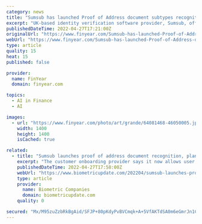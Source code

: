 ```yaml
---
category: news
title: "Sumsub has launched Proof of Address document subtypes recognition for fintech companies"
excerpt: "UK-based identity verification software provider, Sumsub, offers a new level of address verification to help businesses stay compliant and avoid fines. Sumsub, a tech company that helps businesses stay compliant and fight digital fraud,"
publishedDateTime: 2022-04-27T17:21:00Z
originalUrl: "https://www.finyear.com/Sumsub-has-launched-Proof-of-Address-document-subtypes-recognition-for-fintech-companies_a47350.html"
webUrl: "https://www.finyear.com/Sumsub-has-launched-Proof-of-Address-document-subtypes-recognition-for-fintech-companies_a47350.html"
type: article
quality: 15
heat: 15
published: false

provider:
  name: FinYear
  domain: finyear.com

topics:
  - AI in Finance
  - AI

images:
  - url: "https://www.finyear.com/photo/art/grande/64081468-46050005.jpg?v=1649430303"
    width: 1400
    height: 1400
    isCached: true

related:
  - title: "Sumsub launches proof of address document recognition, plans $80M-$100M Series B"
    excerpt: "The customer onboarding provider says it now allows user verification flows to be adjusted to specific regulatory requirements."
    publishedDateTime: 2022-04-27T17:58:00Z
    webUrl: "https://www.biometricupdate.com/202204/sumsub-launches-proof-of-address-document-recognition-plans-80m-100m-series-b"
    type: article
    provider:
      name: Biometric Companies
      domain: biometricupdate.com
    quality: 0

secured: "Mx/M95zuZzbRkBgAid/SFJP+80pKdyPvBVCmqk+A+5VfAKTdSA0m6eGmrJn1C/OU3l7QDu5IPGEjFdTLA455+DiTCZbCAhVeTd3oHxjvGa2f+VwHL2R2nwi4JPnJAROYMBNk6A9lPTnxsnWd0vkVyra7vanwO1/3bQgwAbvS0HCB9o6R2K8TbwfQ5UDg4ZOIaN20XwmbZo29tMseYkXp2BodMRfolCWAtw+AByOn3Ll1ALm/Dq3La1iqMRHzqeAAqEioAltjU/PbvWhy9M/4p+HCaqxFC2R/sU3aZDfj9yumamQLEW0w4FQgtDVEHX7150FdzInWW/fn7qa+qupALQB0GAOz09R8Cx1otQAalPA=;1Vn+0oH5+bh5iN52/wfNXA=="
---
```


